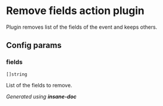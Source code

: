 # Remove fields action plugin
Plugin removes list of the fields of the event and keeps others.

## Config params
### fields

`[]string`   

List of the fields to remove.



*Generated using __insane-doc__*